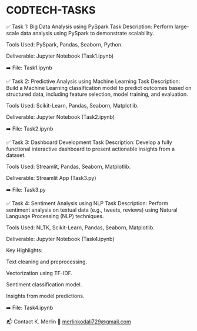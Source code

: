 # CODTECH-TASKS
✅ Task 1: Big Data Analysis using PySpark
Task Description:
Perform large-scale data analysis using PySpark to demonstrate scalability.

Tools Used:
PySpark, Pandas, Seaborn, Python.

Deliverable:
Jupyter Notebook (Task1.ipynb)

➡️ File: Task1.ipynb

✅ Task 2: Predictive Analysis using Machine Learning
Task Description:
Build a Machine Learning classification model to predict outcomes based on structured data, including feature selection, model training, and evaluation.

Tools Used:
Scikit-Learn, Pandas, Seaborn, Matplotlib.

Deliverable:
Jupyter Notebook (Task2.ipynb)

➡️ File: Task2.ipynb

✅ Task 3: Dashboard Development
Task Description:
Develop a fully functional interactive dashboard to present actionable insights from a dataset.

Tools Used:
Streamlit, Pandas, Seaborn, Matplotlib.

Deliverable:
Streamlit App (Task3.py)

➡️ File: Task3.py

✅ Task 4: Sentiment Analysis using NLP
Task Description:
Perform sentiment analysis on textual data (e.g., tweets, reviews) using Natural Language Processing (NLP) techniques.

Tools Used:
NLTK, Scikit-Learn, Pandas, Seaborn, Matplotlib.

Deliverable:
Jupyter Notebook (Task4.ipynb)

Key Highlights:

Text cleaning and preprocessing.

Vectorization using TF-IDF.

Sentiment classification model.

Insights from model predictions.

➡️ File: Task4.ipynb

📬 Contact
K. Merlin
📧 merlinkodali729@gmail.com
